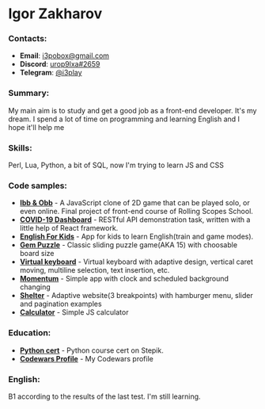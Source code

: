 # Igor Zakharov

### Contacts:
- __Email__: [i3pobox@gmail.com](mailto:i3pobox@gmail.com)
- __Discord__: [urop9lxa#2659](discord:urop9lxa#2659)
- __Telegram__: [@i3play](https://t.me/i3play)

### Summary:
My main aim is to study and get a good job as a front-end developer. It's my dream. I spend a lot of time on programming and learning English and I hope it'll help me

### Skills:
Perl, Lua, Python, a bit of SQL, now I'm trying to learn JS and CSS

### Code samples:
- __[Ibb & Obb](https://ibbobb.herokuapp.com)__ - A JavaScript clone of 2D game that can be played solo, or even online. Final project of front-end course of Rolling Scopes School.
- __[COVID-19 Dashboard](https://i3-code-covid-dashboard.netlify.app)__ - RESTful API demonstration task, written with a little help of React framework.
- __[English For Kids](https://rolling-scopes-school.github.io/i3-code-JS2020Q3/english-for-kids)__ - App for kids to learn English(train and game modes).
- __[Gem Puzzle](https://rolling-scopes-school.github.io/i3-code-JS2020Q3/gem-puzzle)__ - Classic sliding puzzle game(AKA 15) with choosable board size
- __[Virtual keyboard](https://rolling-scopes-school.github.io/i3-code-JS2020Q3/virtual-keyboard)__ - Virtual keyboard with adaptive design, vertical caret moving, multiline selection, text insertion, etc.
- __[Momentum](https://rolling-scopes-school.github.io/i3-code-JS2020Q3/momentum)__ - Simple app with clock and scheduled background changing
- __[Shelter](https://rolling-scopes-school.github.io/i3-code-JS2020Q3/shelter)__ - Adaptive website(3 breakpoints) with hamburger menu, slider and pagination examples
- __[Calculator](https://rolling-scopes-school.github.io/i3-code-JS2020Q3/calculator)__ - Simple JS calculator

### Education:
- __[Python cert](https://stepik.org/cert/737684)__ - Python course cert on Stepik.
- __[Codewars Profile](https://www.codewars.com/users/i3-code)__ - My Codewars profile

### English:
B1 according to the results of the last test. I'm still learning.